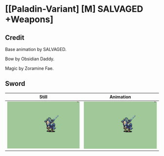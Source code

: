 # [\[Paladin-Variant\] \[M\] SALVAGED +Weapons]

## Credit

Base animation by SALVAGED.

Bow by Obsidian Daddy.

Magic by Zoramine Fae.
	
## Sword

| Still | Animation |
| :---: | :-------: |
| ![Sword still](./Sword_000.png) | ![Sword animation](./Sword.gif) |
